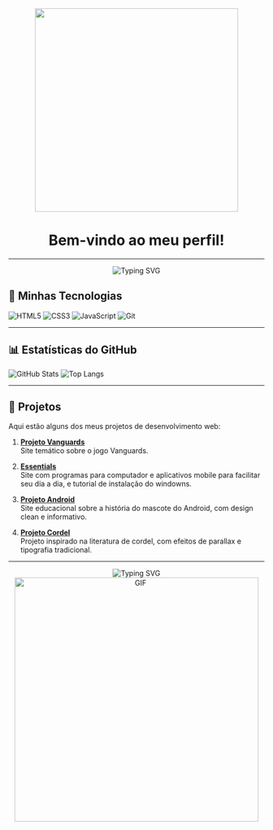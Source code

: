 <div align="center">
  <img src="https://media4.giphy.com/media/v1.Y2lkPTc5MGI3NjExNWpvdHZlOTY3MWh0aTVsbXN5NTY2aHZ5b2E1NjBoMXozeGQwOG91aiZlcD12MV9pbnRlcm5hbF9naWZfYnlfaWQmY3Q9dg/VixgE40gG7psuxARiB/giphy.gif" width="400">
  
  <h1>Bem-vindo ao meu perfil!</h1>
</div>

---

<!-- Banner animado -->
<div align="center">
  <img src="https://readme-typing-svg.herokuapp.com?font=Fira+Code&size=32&duration=2800&pause=2000&color=38C2FF&center=true&vCenter=true&width=940&lines=Olá,+eu+sou+Matheus+Barbosa!+👋;Estudante+de+Desenvolvimento+Web+💻;HTML,+CSS+e+muito+aprendizado!+🚀" alt="Typing SVG" />
</div>

## 🔧 Minhas Tecnologias

<p>
  <img src="https://img.shields.io/badge/HTML5-E34F26?style=for-the-badge&logo=html5&logoColor=white" alt="HTML5"/>
  <img src="https://img.shields.io/badge/CSS3-1572B6?style=for-the-badge&logo=css3&logoColor=white" alt="CSS3"/>
  <img src="https://img.shields.io/badge/JavaScript-F7DF1E?style=for-the-badge&logo=javascript&logoColor=black" alt="JavaScript"/>
  <img src="https://img.shields.io/badge/Git-F05032?style=for-the-badge&logo=git&logoColor=white" alt="Git"/>
</p>

---

## 📊 Estatísticas do GitHub

<img src="https://github-readme-stats.vercel.app/api?username=MatheusBarbosaCoreia&show_icons=true&theme=radical" alt="GitHub Stats"/>
<img src="https://github-readme-stats.vercel.app/api/top-langs/?username=MatheusBarbosaCoreia&layout=compact&theme=radical" alt="Top Langs"/>

---

## 📂 Projetos

Aqui estão alguns dos meus projetos de desenvolvimento web:

1. **[Projeto Vanguards](https://matheusbarbosacoreia.github.io/Projeto-Vanguards/)**  
   Site temático sobre o jogo Vanguards.

2. **[Essentials](https://matheusbarbosacoreia.github.io/Essentials/imagens/home.html)**  
   Site com programas para computador e aplicativos mobile para facilitar seu dia a dia, e tutorial de instalação do windowns.

3. **[Projeto Android](https://matheusbarbosacoreia.github.io/Projeto-Android/)**  
   Site educacional sobre a história do mascote do Android, com design clean e informativo.

4. **[Projeto Cordel](https://matheusbarbosacoreia.github.io/Projeto-Cordel/)**  
   Projeto inspirado na literatura de cordel, com efeitos de parallax e tipografia tradicional.

---

<div align="center">
  <img src="https://readme-typing-svg.herokuapp.com?font=Fira+Code&size=32&duration=2800&pause=2000&color=38C2FF&center=true&vCenter=true&width=940&lines=Estudante+de+Desenvolvimento+Web+💻;Estudando+e+Praticando+🐱+💻" alt="Typing SVG" />
  <img src="https://media.giphy.com/media/JIX9t2j0ZTN9S/giphy.gif" alt="GIF" width="480">
</div>
